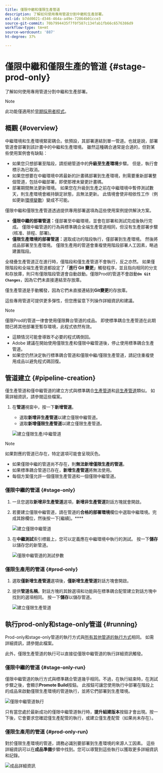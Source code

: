 ```yaml
---
title: 僅限中繼和僅限生產管道
description: 了解如何使用專用管道分割中繼和生產部署。
exl-id: b7dd0021-d346-464a-a49e-72864b01cce3
source-git-commit: 70b7994435f7f0f587c134fab1fb66c6576386d9
workflow-type: tm+mt
source-wordcount: '887'
ht-degree: 37%

---
```


# 僅限中繼和僅限生產的管道 {#stage-prod-only}

了解如何使用專用管道分割中繼和生產部署。

>[!NOTE]
>
>此功能僅適用於[早期採用者程式](/help/release-notes/current.md#early-adoption)。

## 概觀 {#overview}

中繼環境和生產環境緊密耦合。依預設，其部署連結到單一管道。也就是說，部署管道會部署到該計畫中的中繼和生產環境。 雖然這種耦合通常是合適的，但對某些使用案例會有缺點：

* 如果您只想部署至階段，請拒絕管道中的&#x200B;**升級至生產環境**&#x200B;步驟。 但是，執行會標示為已取消。
* 如果您想要在中繼環境中將最新的計畫碼部署到生產環境，則需要重新部署整個管道，包括中繼部署，即使那裡未變更計畫碼。
* 部署期間無法更新環境。 如果您在升級到生產之前在中繼環境中暫停測試數天，則生產環境會維持鎖定狀態，且無法更新。 此情境會使非相依性工作（例如更新[環境變數](/help/getting-started/build-environment.md#environment-variables)）變成不可能。

僅限中繼和僅限生產管道透過提供專用部署選項為這些使用案例提供解決方案。

* **僅限中繼的部署管道：**&#x200B;僅部署至中繼環境，並會在部署和測試完成後執行完成。 僅限中繼管道的行為與標準耦合全端生產管道相同，但沒有生產部署步驟 (核准、排程、部署)。
* **僅限生產環境的部署管道：**&#x200B;選取成功的階段執行，僅部署到生產環境。 然後將成品部署至生產環境。 僅限生產用的管道會重複使用階段部署人工因素，略過建置階段。

全棧疊生產管道正在進行時，僅階段和僅生產管道不會執行，反之亦然。 如果僅限階段和全端生產管道都設定了「**進行 Git 變更**」觸發程序，並且指向相同的分支和存放庫，則只有僅限階段管道會自動啟動。僅限Prod的管道不會啟動&#x200B;**`On Git Changes`**，因為它們未直接連結至存放庫。

僅生產管道是手動觸發，因為它們未直接連結到&#x200B;**Git變更**&#x200B;的存放庫。

這些專用管道可提供更多彈性，但您應留意下列操作詳細資訊和建議。

>[!NOTE]
>
>僅限Prod的管道一律會使用僅限舞台管道的成品。 即使標準耦合生產管道在此期間已將其他部署至暫存環境，此程式依然有效。
>
>* 這類情況可能會導致不必要的程式碼倒回。
>* Adobe 建議在開始使用僅限生產和僅限中繼管道後，停止使用標準耦合生產管道。
>* 如果您仍然決定執行標準耦合管道和僅限中繼/僅限生產管道，請記住重複使用成品以避免程式碼回復。

## 管道建立 {#pipeline-creation}

僅生產管道和僅中繼管道的建立方式與標準耦合[生產管道](/help/using/production-pipelines.md)和[非生產管道](/help/using/non-production-pipelines.md)類似。 如需詳細資訊，請參閱這些檔案。

1. 在&#x200B;**管道**&#x200B;視窗中，按一下&#x200B;**新增管道**。

   * 選取&#x200B;**新增非生產管道**&#x200B;以建立僅限中繼管道。
   * 選取&#x200B;**新增僅限生產管道**&#x200B;以建立僅限生產管道。

   ![建立僅限生產/中繼管道](/help/assets/configure-pipelines/prod-stage-pipelines.png)

>[!NOTE]
>
>如果對應的管道已存在，特定選項可能會呈現灰色。
>
>* 如果僅限中繼的管道尚不存在，則&#x200B;**無法新增僅限生產的管道**。
>* 如果標準耦合管道已存在，**新增生產管道**&#x200B;將無法使用。
>* 每個方案僅允許一個僅限生產管道和一個僅限中繼管道。

### 僅限中繼的管道 {#stage-only}

1. 一旦您選取&#x200B;**新增非生產管道**&#x200B;選項，**新增非生產管道**&#x200B;對話方塊就會開啟。
1. 若要建立僅限中繼管道，請在管道的&#x200B;**合格的部署環境**&#x200B;欄位中選取中繼環境。完成其餘欄位，然後按一下[繼續]。****

   ![建立僅限中繼管道](/help/assets/configure-pipelines/stage-only.png)

1. 在&#x200B;**中繼測試**&#x200B;索引標籤上，您可以定義應在中繼環境中執行的測試。 按一下&#x200B;**儲存**&#x200B;以儲存您的新管道。

   ![僅限中繼管道的測試參數](/help/assets/configure-pipelines/stage-only-test.png)

### 僅限生產用的管道 {#prod-only}

1. 選取&#x200B;**僅新增生產管道**&#x200B;選項後，**僅新增生產管道**&#x200B;對話方塊會開啟。
1. 提供&#x200B;**管道名稱**。對話方塊的其餘選項和功能與在標準耦合配管建立對話方塊中找到的選項相同。 按一下&#x200B;**儲存**&#x200B;以儲存管道。

   ![建立僅限生產管道](/help/assets/configure-pipelines/prod-only-pipeline.png)

## 執行prod-only和stage-only管道 {#running}

Prod-only和stage-only管道的執行方式與[所有其他管道的執行方式](/help/using/managing-pipelines.md#running-pipelines)相同。 如需詳細資訊，請參閱此檔案。

此外，僅限生產管道的執行可以直接從僅限中繼管道的執行詳細資訊觸發。

### 僅限中繼的管道 {#stage-only-run}

僅限中繼管道的執行方式與標準耦合管道幾乎相同。不過，在執行結束時，在測試步驟之後，會顯示&#x200B;**Promote Build**&#x200B;按鈕。 此按鈕可讓您使用執行中部署在階段上的成品來啟動僅限生產環境的管道執行，並將它們部署到生產環境。

![僅限中繼管道執行](/help/assets/configure-pipelines/stage-only-pipeline-run.png)

只有當您處於最新成功的僅限中繼管道執行時，**提升組建版本**&#x200B;按鈕才會出現。按一下後，它會要求您確認僅生產配管的執行，或建立僅生產配管（如果尚未存在）。

### 僅限生產用的管道 {#prod-only-run}

對於僅限生產環境的管道，請務必識別要部署到生產環境的來源人工因素。 這些詳細資訊可以在&#x200B;**成品準備**&#x200B;步驟中找到。您可以導覽到這些執行以獲取更多詳細資訊和記錄。

![成品詳細資訊](/help/assets/configure-pipelines/prod-only-pipeline-run.png)
